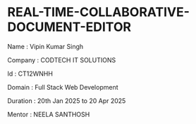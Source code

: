 # REAL-TIME-COLLABORATIVE-DOCUMENT-EDITOR

Name :  Vipin Kumar Singh

Company : CODTECH IT SOLUTIONS 

Id : CT12WNHH

Domain : Full Stack Web Development 

Duration : 20th Jan 2025 to 20 Apr 2025

Mentor : NEELA SANTHOSH 
